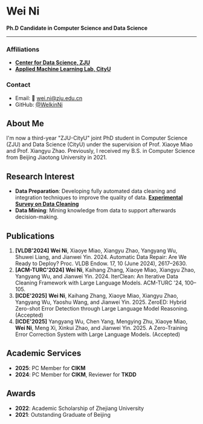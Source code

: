 # Wei Ni
**Ph.D Candidate in Computer Science and Data Science**

---

### Affiliations
- [**Center for Data Science, ZJU**](https://www.cds.zju.edu.cn/)
- [**Applied Machine Learning Lab, CityU**](https://aml-cityu.github.io/)

### Contact
- Email: 📧 [wei.ni@zju.edu.cn](mailto:wei.ni@zju.edu.cn)
- GitHub: [@WelkinNi](https://github.com/WelkinNi)

## About Me

I'm now a third-year "ZJU-CityU" joint PhD student in Computer Science (ZJU) and Data Science (CityU) under the supervision of Prof. Xiaoye Miao and Prof. Xiangyu Zhao. Previously, I received my B.S. in Computer Science from Beijing Jiaotong University in 2021.
        

## Research Interest

- **Data Preparation**: Developing fully automated data cleaning and integration techniques to improve the quality of data. **[Experimental Survey on Data Cleaning](https://dl.acm.org/doi/10.14778/3675034.3675051)**
- **Data Mining**: Mining knowledge from data to support afterwards decision-making.

## Publications

1. **[VLDB'2024]** **Wei Ni**, Xiaoye Miao, Xiangyu Zhao, Yangyang Wu, Shuwei Liang, and Jianwei Yin. 2024. Automatic Data Repair: Are We Ready to Deploy? Proc. VLDB Endow. 17, 10 (June 2024), 2617–2630.
2. **[ACM-TURC'2024]** **Wei Ni**, Kaihang Zhang, Xiaoye Miao, Xiangyu Zhao, Yangyang Wu, and Jianwei Yin. 2024. IterClean: An Iterative Data Cleaning Framework with Large Language Models. ACM-TURC '24, 100–105.
3. **[ICDE'2025]** **Wei Ni**, Kaihang Zhang, Xiaoye Miao, Xiangyu Zhao, Yangyang Wu, Yaoshu Wang, and Jianwei Yin. 2025. ZeroED: Hybrid Zero-shot Error Detection through Large Language Model Reasoning. (Accepted)
4. **[ICDE'2025]** Yangyang Wu, Chen Yang, Mengying Zhu, Xiaoye Miao, **Wei Ni**, Meng Xi, Xinkui Zhao, and Jianwei Yin. 2025. A Zero-Training Error Correction System with Large Language Models. (Accepted)

## Academic Services

- **2025**: PC Member for **CIKM**
- **2024**: PC Member for **CIKM**, Reviewer for **TKDD**

## Awards

- **2022**: Academic Scholarship of Zhejiang University
- **2021**: Outstanding Graduate of Beijing

